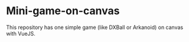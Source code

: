 # Mini-game-on-canvas
This repository has one simple game (like DXBall or Arkanoid) on canvas with VueJS.
